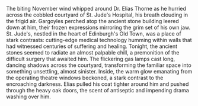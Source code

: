 The biting November wind whipped around Dr. Elias Thorne as he hurried across the cobbled courtyard of St. Jude's Hospital, his breath clouding in the frigid air.  Gargoyles perched atop the ancient stone building leered down at him, their frozen expressions mirroring the grim set of his own jaw.  St. Jude's, nestled in the heart of Edinburgh's Old Town, was a place of stark contrasts: cutting-edge medical technology humming within walls that had witnessed centuries of suffering and healing.  Tonight, the ancient stones seemed to radiate an almost palpable chill, a premonition of the difficult surgery that awaited him. The flickering gas lamps cast long, dancing shadows across the courtyard, transforming the familiar space into something unsettling, almost sinister.  Inside, the warm glow emanating from the operating theatre windows beckoned, a stark contrast to the encroaching darkness.  Elias pulled his coat tighter around him and pushed through the heavy oak doors, the scent of antiseptic and impending drama washing over him.

